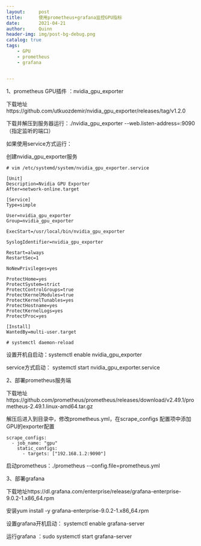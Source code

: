 ```yaml
---
layout:     post
title:      使用prometheus+grafana监控GPU指标
date:       2021-04-21
author:     Quinn
header-img: img/post-bg-debug.png
catalog: true
tags:
    - GPU
    - prometheus
    - grafana


---
```


1、prometheus GPU插件 ：nvidia_gpu_exporter

下载地址https://github.com/utkuozdemir/nvidia_gpu_exporter/releases/tag/v1.2.0

下载并解压到服务器运行：./nvidia_gpu_exporter --web.listen-address=:9090 （指定监听的端口）

如果使用service方式运行：

创建nvidia_gpu_exporter服务

```
# vim /etc/systemd/system/nvidia_gpu_exporter.service 

[Unit]
Description=Nvidia GPU Exporter
After=network-online.target

[Service]
Type=simple

User=nvidia_gpu_exporter
Group=nvidia_gpu_exporter

ExecStart=/usr/local/bin/nvidia_gpu_exporter

SyslogIdentifier=nvidia_gpu_exporter

Restart=always
RestartSec=1

NoNewPrivileges=yes

ProtectHome=yes
ProtectSystem=strict
ProtectControlGroups=true
ProtectKernelModules=true
ProtectKernelTunables=yes
ProtectHostname=yes
ProtectKernelLogs=yes
ProtectProc=yes

[Install]
WantedBy=multi-user.target

# systemctl daemon-reload
```

设置开机自启动：systemctl enable nvidia_gpu_exporter

service方式启动： systemctl start nvidia_gpu_exporter.service 

2、部署prometheus服务端

下载地址https://github.com/prometheus/prometheus/releases/download/v2.49.1/prometheus-2.49.1.linux-amd64.tar.gz

解压后进入到目录中，修改prometheus.yml，在scrape_configs 配置项中添加GPU的exporter配置

```
scrape_configs:
  - job_name: "gpu"
    static_configs:
      - targets: ["192.168.1.2:9090"]
```

启动prometheus：./prometheus --config.file=prometheus.yml

3、部署grafana

下载地址https://dl.grafana.com/enterprise/release/grafana-enterprise-9.0.2-1.x86_64.rpm

安装yum install -y grafana-enterprise-9.0.2-1.x86_64.rpm

设置grafana开机启动：  systemctl enable grafana-server

运行grafana ：sudo systemctl start grafana-server


